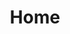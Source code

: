 ---
layout: home
title: Home
show_modal: true
profile_image: https://raw.githubusercontent.com/pr0meth4us/pr0meth4us/source/assets/DSC00037.JPG
welcome_text: Welcome
intro_text:  Dual-major IR/IT student. Open to opportunities in Full-Stack, DevOps, and Digital Governance.
---